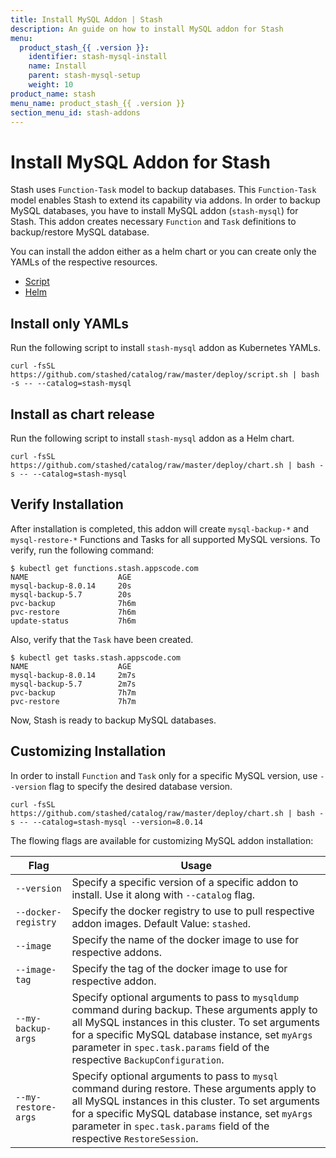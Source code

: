 ```yaml
---
title: Install MySQL Addon | Stash
description: An guide on how to install MySQL addon for Stash
menu:
  product_stash_{{ .version }}:
    identifier: stash-mysql-install
    name: Install
    parent: stash-mysql-setup
    weight: 10
product_name: stash
menu_name: product_stash_{{ .version }}
section_menu_id: stash-addons
---
```


# Install MySQL Addon for Stash

Stash uses `Function-Task` model to backup databases. This `Function-Task` model enables Stash to extend its capability via addons. In order to backup MySQL databases, you have to install MySQL addon (`stash-mysql`) for Stash. This addon creates necessary `Function` and `Task` definitions to backup/restore MySQL database.

You can install the addon either as a helm chart or you can create only the YAMLs of the respective resources.

<ul class="nav nav-tabs" id="installerTab" role="tablist">
  <li class="nav-item">
    <a class="nav-link active" id="script-tab" data-toggle="tab" href="#script" role="tab" aria-controls="script" aria-selected="true">Script</a>
  </li>
  <li class="nav-item">
    <a class="nav-link" id="helm-tab" data-toggle="tab" href="#helm" role="tab" aria-controls="helm" aria-selected="false">Helm</a>
  </li>
</ul>
<div class="tab-content" id="installerTabContent">
  <div class="tab-pane fade show active" id="script" role="tabpanel" aria-labelledby="script-tab">

## Install only YAMLs

Run the following script to install `stash-mysql` addon as Kubernetes YAMLs.

```console
curl -fsSL https://github.com/stashed/catalog/raw/master/deploy/script.sh | bash -s -- --catalog=stash-mysql
```

</div>
<div class="tab-pane fade" id="helm" role="tabpanel" aria-labelledby="helm-tab">

## Install as chart release

Run the following script to install `stash-mysql` addon as a Helm chart.

```console
curl -fsSL https://github.com/stashed/catalog/raw/master/deploy/chart.sh | bash -s -- --catalog=stash-mysql
```

</div>
</div>

## Verify Installation

After installation is completed, this addon will create `mysql-backup-*` and `mysql-restore-*` Functions and Tasks for all supported MySQL versions. To verify, run the following command:

```console
$ kubectl get functions.stash.appscode.com
NAME                    AGE
mysql-backup-8.0.14     20s
mysql-backup-5.7        20s
pvc-backup              7h6m
pvc-restore             7h6m
update-status           7h6m
```

Also, verify that the `Task` have been created.

```console
$ kubectl get tasks.stash.appscode.com
NAME                    AGE
mysql-backup-8.0.14     2m7s
mysql-backup-5.7        2m7s
pvc-backup              7h7m
pvc-restore             7h7m
```

Now, Stash is ready to backup MySQL databases.

## Customizing Installation

In order to install `Function` and `Task` only for a specific MySQL version, use `--version` flag to specify the desired database version.

```console
curl -fsSL https://github.com/stashed/catalog/raw/master/deploy/chart.sh | bash -s -- --catalog=stash-mysql --version=8.0.14
```

The flowing flags are available for customizing MySQL addon installation:

| Flag                | Usage                                                                                                                                                                                                                                                                                   |
| ------------------- | --------------------------------------------------------------------------------------------------------------------------------------------------------------------------------------------------------------------------------------------------------------------------------------- |
| `--version`         | Specify a specific version of a specific addon to install. Use it along with `--catalog` flag.                                                                                                                                                                                          |
| `--docker-registry` | Specify the docker registry to use to pull respective addon images. Default Value: `stashed`.                                                                                                                                                                                           |
| `--image`           | Specify the name of the docker image to use for respective addons.                                                                                                                                                                                                                      |
| `--image-tag`       | Specify the tag of the docker image to use for respective addon.                                                                                                                                                                                                                        |
| `--my-backup-args`  | Specify optional arguments to pass to `mysqldump` command during backup. These arguments apply to all MySQL instances in this cluster. To set arguments for a specific MySQL database instance, set `myArgs` parameter in `spec.task.params` field of the respective `BackupConfiguration`. |
| `--my-restore-args` | Specify optional arguments to pass to `mysql` command during restore. These arguments apply to all MySQL instances in this cluster. To set arguments for a specific MySQL database instance, set `myArgs` parameter in `spec.task.params` field of the respective `RestoreSession`.         |

